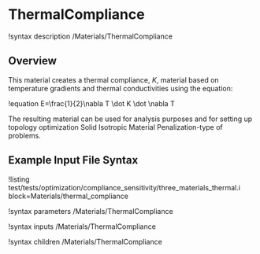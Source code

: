 # ThermalCompliance

!syntax description /Materials/ThermalCompliance

## Overview

This material creates a thermal compliance, $K$, material based on temperature gradients and
thermal conductivities using the equation:

!equation
E=\frac{1}{2}\nabla T \dot K \dot \nabla T

The resulting material can be used for analysis purposes and for
setting up topology optimization Solid Isotropic Material Penalization-type of problems.

## Example Input File Syntax

!listing test/tests/optimization/compliance_sensitivity/three_materials_thermal.i block=Materials/thermal_compliance

!syntax parameters /Materials/ThermalCompliance

!syntax inputs /Materials/ThermalCompliance

!syntax children /Materials/ThermalCompliance

